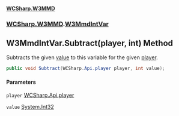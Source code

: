 #### [WCSharp.W3MMD](README.md 'README')
### [WCSharp.W3MMD](WCSharp.W3MMD.md 'WCSharp.W3MMD').[W3MmdIntVar](WCSharp.W3MMD.W3MmdIntVar.md 'WCSharp.W3MMD.W3MmdIntVar')

## W3MmdIntVar.Subtract(player, int) Method

Subtracts the given [value](WCSharp.W3MMD.W3MmdIntVar.Subtract(WCSharp.Api.player,int).md#WCSharp.W3MMD.W3MmdIntVar.Subtract(WCSharp.Api.player,int).value 'WCSharp.W3MMD.W3MmdIntVar.Subtract(WCSharp.Api.player, int).value') to this variable for the given [player](WCSharp.W3MMD.W3MmdIntVar.Subtract(WCSharp.Api.player,int).md#WCSharp.W3MMD.W3MmdIntVar.Subtract(WCSharp.Api.player,int).player 'WCSharp.W3MMD.W3MmdIntVar.Subtract(WCSharp.Api.player, int).player').

```csharp
public void Subtract(WCSharp.Api.player player, int value);
```
#### Parameters

<a name='WCSharp.W3MMD.W3MmdIntVar.Subtract(WCSharp.Api.player,int).player'></a>

`player` [WCSharp.Api.player](https://docs.microsoft.com/en-us/dotnet/api/WCSharp.Api.player 'WCSharp.Api.player')

<a name='WCSharp.W3MMD.W3MmdIntVar.Subtract(WCSharp.Api.player,int).value'></a>

`value` [System.Int32](https://docs.microsoft.com/en-us/dotnet/api/System.Int32 'System.Int32')
